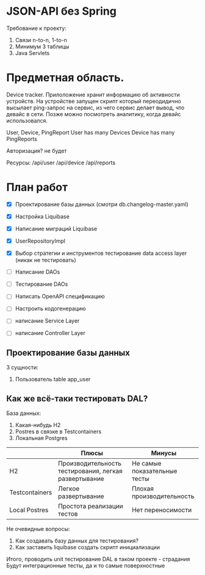 

# JSON-API без Spring

Требование к проекту:
1. Связи n-to-n, 1-to-n
2. Минимум 3 таблицы 
3. Java Servlets 


# Предметная область. 

Device tracker. Прилоложение хранит информацию об активности устройств.
На устройстве запущен скрипт который переодидично высылает
ping-запрос на сервис, из чего сервис делает вывод, что девайс в сети.
Позже можно посмотреть аналитику, когда девайс использовался.

User, Device, PingReport
User has many Devices
Device has many PingReports

Авторизация? не будет


Ресурсы:
  /api/user
  /api/device
  /api/reports 


# План работ

- [x] Проектирование базы данных (смотри db.changelog-master.yaml)
- [x] Настройка Liquibase
- [x] Написание миграций Liquibase

- [x] UserRepositoryImpl
- [x] Выбор стратегии и инструментов тестирование data access layer (никак не тестировать)

- [ ] Написание DAOs
- [ ] Тестирование DAOs
- [ ] Написать OpenAPI спецификацию 
- [ ] Настроить кодогенерацию 
- [ ] написание Service Layer
- [ ] написание Controller Layer


## Проектирование базы данных

3 сущности:
1. Пользователь
table app_user


## Как же всё-таки тестировать DAL?

База данных:
  1. Какая-нибудь H2
  2. Postres в связке в Testcontainers
  3. Локальная Postgres


|                | Плюсы                                                 | Минусы                       |
| -------------- | ----------------------------------------------------- | ---------------------------- |
| H2             | Производительность тестирования, легкая развертывание | Не самые показательные тесты |
| Testcontainers | Легкое развертывание                                  | Плохая производительность    |
| Local Postres  | Простота реализации тестов                            | Нет переносимости            |


Не очевидные вопросы:
  1. Как создавать базу данных для тестирования?
  2. Как заставить liquibase создать скрипт инициализации


Итого, проводить unit тестирование DAL в таком проекте - страдания
Будут интеграционные тесты, да и то самые поверхностные
